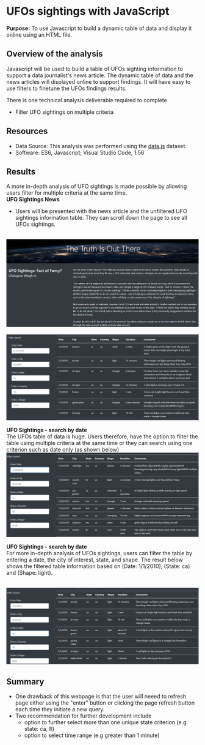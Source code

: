 # UFOs sightings with JavaScript 	
**Purpose:**  To use Javascript to build a dynamic table of data and display it online using an HTML file.<br />

## Overview of the analysis

Javascript will be used to build a table of UFOs sighting information to support a data journalist's news article. The dynamic table of data and the news articles will displayed online to support findings. It will have easy to use filters to finetune the UFOs findings results. <br />

There is one technical analysis deliverable required to complete  <br />

- Filter UFO sightings on multiple criteria

## Resources
- Data Source: This analysis was performed using the [data.js](https://github.com/aobasuyi/UFOs/blob/main/static/js/data.js) dataset.
- Software: ES6, Javascript;  Visual Studio Code, 1.56

## Results
A more in-depth analysis of UFO sightings is made possible by allowing users filter for multiple criteria at the same time. <br />
**UFO Sightings News** <br />
- Users will be presented with the news article and the unfiltered UFO sightings information table. They can scroll down the page to see all UFOs sightings.

<br /> ![Image](static/resources/UFO_webpage.png) <br />
<br /> ![Image](static/resources/Unfiltered_table.png) <br />

**UFO Sightings - search by date** <br />
The UFOs table of data is huge. Users therefore, have the option to filter the table using multiple criteria at the same time or they can search using one criterion such as date only (as shown below) 
<br /> ![Image](static/resources/Search_date.png) <br />

**UFO Sightings - search by date** <br />
For more in-depth analysis of UFOs sightings, users can filter the table by entering a date, the city of interest, state, and shape. The result below shows the filtered table information based on (Date: 1/1/2010), (State: ca) and (Shape: light).

<br /> ![Image](static/resources/Search_date_state_shape.png) <br />


## Summary
- One drawback of this webpage is that the user will neeed to refresh page either using the "enter" button or clicking the page refresh button each time they initiate a new query. 
- Two recommendation for further development include
    - option to further select more than one unique state criterion (e.g state: ca, fl)
    - option to select time range (e.g greater than 1 minute)